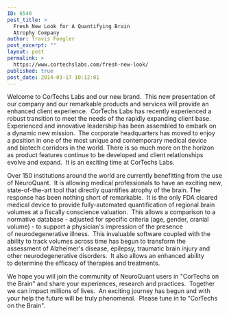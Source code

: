 ```yaml
---
ID: 6540
post_title: >
  Fresh New Look for A Quantifying Brain
  Atrophy Company
author: Travis Foegler
post_excerpt: ""
layout: post
permalink: >
  https://www.cortechslabs.com/fresh-new-look/
published: true
post_date: 2014-03-17 10:12:01
---
```

Welcome to CorTechs Labs and our new brand.  This new presentation of our company and our remarkable products and services will provide an enhanced client experience.  CorTechs Labs has recently experienced a robust transition to meet the needs of the rapidly expanding client base.  Experienced and innovative leadership has been assembled to embark on a dynamic new mission.  The corporate headquarters has moved to enjoy a position in one of the most unique and contemporary medical device and biotech corridors in the world. There is so much more on the horizon as product features continue to be developed and client relationships evolve and expand.  It is an exciting time at CorTechs Labs.

Over 150 institutions around the world are currently benefitting from the use of NeuroQuant.  It is allowing medical professionals to have an exciting new, state-of-the-art tool that directly quantifies atrophy of the brain. The response has been nothing short of remarkable.  It is the only FDA cleared medical device to provide fully-automated quantification of regional brain volumes at a fiscally conscience valuation.  This allows a comparison to a normative database - adjusted for specific criteria (age, gender, cranial volume) - to support a physician's impression of the presence of neurodegenerative illness.  This invaluable software coupled with the ability to track volumes across time has begun to transform the assessment of Alzheimer's disease, epilepsy, traumatic brain injury and other neurodegenerative disorders.  It also allows an enhanced ability to determine the efficacy of therapies and treatments.

We hope you will join the community of NeuroQuant users in "CorTechs on the Brain" and share your experiences, research and practices.  Together we can impact millions of lives.  An exciting journey has begun and with your help the future will be truly phenomenal.  Please tune in to "CorTechs on the Brain".